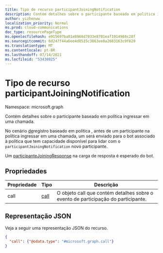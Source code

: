 ```yaml
---
title: Tipo de recurso participantJoiningNotification
description: Contém detalhes sobre o participante baseado em política ingressar em uma chamada.
author: yizhenww
localization_priority: Normal
ms.prod: cloud-communications
doc_type: resourcePageType
ms.openlocfilehash: e915697ba01e8968d7833e8701eaf1914984c28f
ms.sourcegitcommit: 6d247f44a6ee4d8515c3863ee8a2683163c9f829
ms.translationtype: MT
ms.contentlocale: pt-BR
ms.lasthandoff: 07/14/2021
ms.locfileid: "53430825"
---
```

# <a name="participantjoiningnotification-resource-type"></a>Tipo de recurso participantJoiningNotification

Namespace: microsoft.graph

Contém detalhes sobre o participante baseado em política ingressar em uma chamada.

No cenário [de](/microsoftteams/teams-recording-policy)registro baseado em política , antes de um participante na política ingressar em uma chamada, um será enviado para o bot associado à política que tem capacidade disponível para lidar com o `participantJoiningNotification` novo participante.

Um [participanteJoiningResponse](participantjoiningResponse.md) na carga de resposta é esperado do bot.

## <a name="properties"></a>Propriedades
| Propriedade       | Tipo            | Descrição                                                        |
| -------------- | --------------  | -------------------------------------------                        |
| call           | [call](call.md) | O objeto call que contém detalhes sobre o evento de participação do participante. |

## <a name="json-representation"></a>Representação JSON

Veja a seguir uma representação JSON do recurso.

<!-- {
  "blockType": "resource",
  "optionalProperties": [],
  "@odata.type": "microsoft.graph.participantJoiningNotification"
}-->
```json
{
  "call": {"@odata.type": "#microsoft.graph.call"}
}
```

<!-- uuid: 8fcb5dbc-d5aa-4681-8e31-b001d5168d79
2015-10-25 14:57:30 UTC -->
<!--
{
  "type": "#page.annotation",
  "description": "participantJoiningNotification resource",
  "keywords": "",
  "section": "documentation",
  "tocPath": "",
  "suppressions": []
}
-->
